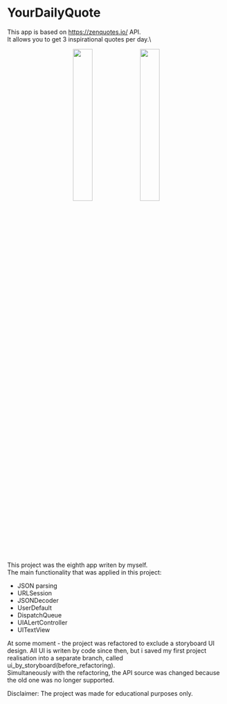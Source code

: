 # YourDailyQuote
This app is based on https://zenquotes.io/ API.\
It allows you to get 3 inspirational quotes per day.\

<p align="center">
<img src="https://user-images.githubusercontent.com/82824022/211313268-21f447a5-d5d8-4510-a210-ebff969aae90.PNG" width=30% height=30%>  <img src="https://user-images.githubusercontent.com/82824022/211313253-333da18f-f045-4acb-afe7-f3f0446b1b01.PNG" width=30% height=30%> 
</p>

This project was the eighth app writen by myself.\
The main functionality that was applied in this project:
- JSON parsing
- URLSession
- JSONDecoder
- UserDefault
- DispatchQueue
- UIALertController
- UITextView

At some moment - the project was refactored to exclude a storyboard UI design. All UI is writen by code since then, but i saved my first project realisation into a separate branch, called ui_by_storyboard(before_refactoring).\
Simultaneously with the refactoring, the API source was changed because the old one was no longer supported.

Disclaimer:
The project was made for educational purposes only.
